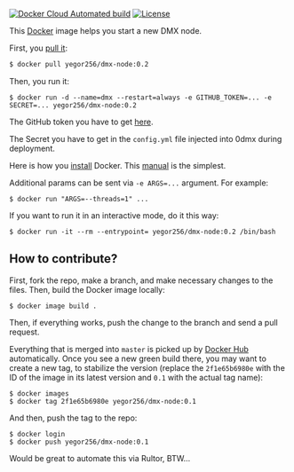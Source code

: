 [![Docker Cloud Automated build](https://img.shields.io/docker/cloud/automated/yegor256/dmx-node)](https://hub.docker.com/r/yegor256/dmx-node)
[![License](https://img.shields.io/badge/license-MIT-green.svg)](https://github.com/yegor256/dmx-node/master/LICENSE.txt)

This [Docker](https://www.docker.com/) image helps you start a new DMX node.

First, you [pull it](https://hub.docker.com/r/yegor256/dmx-node):

```bash
$ docker pull yegor256/dmx-node:0.2
```

Then, you run it:

```
$ docker run -d --name=dmx --restart=always -e GITHUB_TOKEN=... -e SECRET=... yegor256/dmx-node:0.2
```

The GitHub token you have to get [here](https://github.com/settings/tokens).

The Secret you have to get in the `config.yml` file injected into 0dmx during deployment.

Here is how you [install](https://docs.docker.com/install/) Docker.
This [manual](https://linuxconfig.org/how-to-install-docker-on-ubuntu-18-04-bionic-beaver) is the simplest.

Additional params can be sent via `-e ARGS=...` argument. For example:

```
$ docker run "ARGS=--threads=1" ...
```

If you want to run it in an interactive mode, do it this way:

```
$ docker run -it --rm --entrypoint= yegor256/dmx-node:0.2 /bin/bash
```

## How to contribute?

First, fork the repo, make a branch, and make necessary changes to the files.
Then, build the Docker image locally:

```
$ docker image build .
```

Then, if everything works, push the change to the branch and send a pull request.

Everything that is merged into `master` is picked up by
[Docker Hub](https://hub.docker.com/r/yegor256/dmx-node) automatically. Once
you see a new green build there, you may want to create a new tag, to
stabilize the version (replace the `2f1e65b6980e` with the ID of the
image in its latest version and `0.1` with the actual tag name):

```
$ docker images
$ docker tag 2f1e65b6980e yegor256/dmx-node:0.1
```

And then, push the tag to the repo:

```
$ docker login
$ docker push yegor256/dmx-node:0.1
```

Would be great to automate this via Rultor, BTW...
